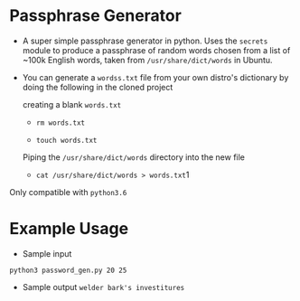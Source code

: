 # Passphrase Generator

  - A super simple passphrase generator in python. Uses the `secrets` module to produce a passphrase of random words chosen from a list of ~100k English words, taken from `/usr/share/dict/words` in Ubuntu.
  
  - You can generate a `wordss.txt` file from your own distro's dictionary by doing the following in the cloned project
  
    creating a blank `words.txt`
    
    - `rm words.txt`
    
    - `touch words.txt`
    
    Piping the `/usr/share/dict/words` directory into the new file
    
    - `cat /usr/share/dict/words > words.txt`1

  Only compatible with `python3.6`

# Example Usage

  - Sample input

  `python3 password_gen.py 20 25`

 - Sample output
   `welder
    bark's
    investitures`
